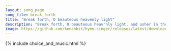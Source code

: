 ```yaml
---
layout: song_page
song_file: break_forth
title: "Break forth, O beauteous heavenly light"
description: "Break forth, O beauteous heav'nly light, and usher in the morning. O shepherds, shrink not with affright, but hear the angel's warning. This child, no... english christian 4part musicbyother textbyother morning"
image: https://github.com/kenanbit/hymn-singer/releases/latest/download/break_forth-trad.png
---
```


{% include choice_and_music.html %}